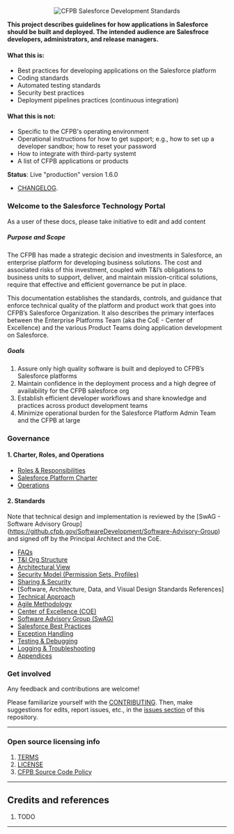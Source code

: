 
<div align="center">
<img alt="CFPB Salesforce Development Standards" src ="https://raw.githubusercontent.com/virtix/salesforce-docs/master/screenshot.png" />
</div>


**This project describes guidelines for how applications in Salesforce should be built and deployed. The intended audience are Salesfroce developers, administrators, and release managers.**



#### What this **is**:
 - Best practices for developing applications on the Salesforce platform
 - Coding standards
 - Automated testing standards
 - Security best practices
 - Deployment pipelines practices (continuous integration)


#### What this is **not**:
 - Specific to the CFPB's operating environment
 - Operational instructions for how to get support; e.g., how to set up a developer sandbox; how to reset your password
 - How to integrate with third-party systemt
 - A list of CFPB applications or products

**Status**:  Live "production" version 1.6.0  
  - [CHANGELOG](CHANGELOG.md).

### Welcome to the Salesforce Technology Portal

As a user of these docs, please take initiative to edit and add content

##### Purpose and Scope

The CFPB has made a strategic decision and investments in Salesforce,
an enterprise platform for developing business solutions.
The cost and associated risks of this investment,
coupled with T&I’s obligations to business units to support, deliver, and maintain mission-critical solutions,
require that effective and efficient governance be put in place.

This documentation establishes the standards, controls, and guidance
that enforce technical quality of the platform and product work that goes into CFPB’s Salesforce Organization.
It also describes the primary interfaces between the Enterprise Platforms Team (aka the CoE - Center of Excellence)
and the various Product Teams doing application development on Salesforce.

##### Goals

1. Assure only high quality software is built and deployed to CFPB’s Salesforce platforms
1. Maintain confidence in the deployment process and a high degree of availability for the CFPB salesforce org
1. Establish efficient developer workflows and share knowledge and practices across product development teams
1. Minimize operational burden for the Salesforce Platform Admin Team and the CFPB at large


### Governance

#### 1. Charter, Roles, and Operations
- [Roles & Responsibilities](/_pages/roles-&-responsibilities.md)
- [Salesforce Platform Charter](/_pages/mission-vision.md)
- [Operations](/_pages/operations.md)


#### 2. Standards

Note that technical design and implementation is reviewed by the [SwAG - Software Advisory Group] (https://github.cfpb.gov/SoftwareDevelopment/Software-Advisory-Group) and signed off by the Principal Architect and the CoE.

- [FAQs](/_pages/FAQs.md)
- [T&I Org Structure](/_pages/Org-Chart.md)
- [Architectural View](/_pages/architecture-view.md)
- [Security Model (Permission Sets, Profiles)](/_pages/Security-Model-(Permission-Sets,-Profiles).md)
- [Sharing & Security](/_pages/Record-Level-Sharing.md)
- [Software, Architecture, Data, and Visual Design Standards References]
- [Technical Approach](/_pages/Technical-Approach.md)
- [Agile Methodology](/_pages/Agile-Methodology.md)
- [Center of Excellence (COE)](/_pages/Center-of-Excellence.md)
- [Software Advisory Group (SwAG)](/_pages/SoftWare-Advisory-Group.md)
- [Salesforce Best Practices](/_pages/Salesforce-Best-Practices.md)
- [Exception Handling](/_pages/Exception-Handling.md)
- [Testing & Debugging](/_pages/Testing-&-Debugging.md)
- [Logging & Troubleshooting](/_pages/Logging-&-Troubleshooting.md)
- [Appendices](/_pages/Appendices.md)

### Get involved

Any feedback and contributions are welcome! 

Please familiarize yourself with the [CONTRIBUTING](CONTRIBUTING.md). Then, make suggestions for edits, report issues, etc., in the [issues section](/salesforce-docs/issues) of this repository.

----

### Open source licensing info
1. [TERMS](TERMS.md)
2. [LICENSE](LICENSE.md)
3. [CFPB Source Code Policy](https://github.com/cfpb/source-code-policy/)


----

## Credits and references

1. TODO

----


